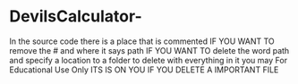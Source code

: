 # DevilsCalculator-

In the source code there is a place that is commented IF YOU WANT TO remove the # and where it says path IF YOU WANT TO delete the word path and specify a location to a folder to delete with everything in it you may For Educational Use Only ITS IS ON YOU IF YOU DELETE A IMPORTANT FILE
